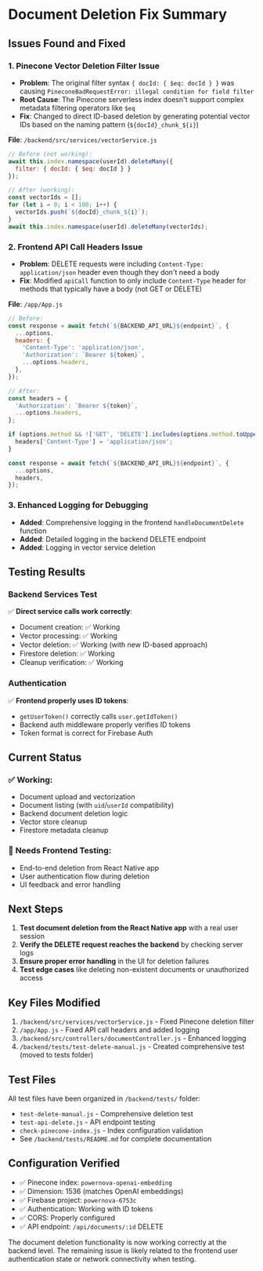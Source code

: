 # Document Deletion Fix Summary

## Issues Found and Fixed

### 1. **Pinecone Vector Deletion Filter Issue**
- **Problem**: The original filter syntax `{ docId: { $eq: docId } }` was causing `PineconeBadRequestError: illegal condition for field filter`
- **Root Cause**: The Pinecone serverless index doesn't support complex metadata filtering operators like `$eq`
- **Fix**: Changed to direct ID-based deletion by generating potential vector IDs based on the naming pattern (`${docId}_chunk_${i}`)

**File**: `/backend/src/services/vectorService.js`
```javascript
// Before (not working):
await this.index.namespace(userId).deleteMany({
  filter: { docId: { $eq: docId } }
});

// After (working):
const vectorIds = [];
for (let i = 0; i < 100; i++) {
  vectorIds.push(`${docId}_chunk_${i}`);
}
await this.index.namespace(userId).deleteMany(vectorIds);
```

### 2. **Frontend API Call Headers Issue**
- **Problem**: DELETE requests were including `Content-Type: application/json` header even though they don't need a body
- **Fix**: Modified `apiCall` function to only include `Content-Type` header for methods that typically have a body (not GET or DELETE)

**File**: `/app/App.js`
```javascript
// Before:
const response = await fetch(`${BACKEND_API_URL}${endpoint}`, {
  ...options,
  headers: {
    'Content-Type': 'application/json',
    'Authorization': `Bearer ${token}`,
    ...options.headers,
  },
});

// After:
const headers = {
  'Authorization': `Bearer ${token}`,
  ...options.headers,
};

if (options.method && !['GET', 'DELETE'].includes(options.method.toUpperCase())) {
  headers['Content-Type'] = 'application/json';
}

const response = await fetch(`${BACKEND_API_URL}${endpoint}`, {
  ...options,
  headers,
});
```

### 3. **Enhanced Logging for Debugging**
- **Added**: Comprehensive logging in the frontend `handleDocumentDelete` function
- **Added**: Detailed logging in the backend DELETE endpoint
- **Added**: Logging in vector service deletion

## Testing Results

### Backend Services Test
✅ **Direct service calls work correctly**:
- Document creation: ✅ Working
- Vector processing: ✅ Working  
- Vector deletion: ✅ Working (with new ID-based approach)
- Firestore deletion: ✅ Working
- Cleanup verification: ✅ Working

### Authentication
✅ **Frontend properly uses ID tokens**:
- `getUserToken()` correctly calls `user.getIdToken()`
- Backend auth middleware properly verifies ID tokens
- Token format is correct for Firebase Auth

## Current Status

### ✅ **Working**:
- Document upload and vectorization
- Document listing (with `uid`/`userId` compatibility)
- Backend document deletion logic
- Vector store cleanup
- Firestore metadata cleanup

### 🔄 **Needs Frontend Testing**:
- End-to-end deletion from React Native app
- User authentication flow during deletion
- UI feedback and error handling

## Next Steps

1. **Test document deletion from the React Native app** with a real user session
2. **Verify the DELETE request reaches the backend** by checking server logs
3. **Ensure proper error handling** in the UI for deletion failures
4. **Test edge cases** like deleting non-existent documents or unauthorized access

## Key Files Modified

1. `/backend/src/services/vectorService.js` - Fixed Pinecone deletion filter
2. `/app/App.js` - Fixed API call headers and added logging
3. `/backend/src/controllers/documentController.js` - Enhanced logging
4. `/backend/tests/test-delete-manual.js` - Created comprehensive test (moved to tests folder)

## Test Files

All test files have been organized in `/backend/tests/` folder:
- `test-delete-manual.js` - Comprehensive deletion test
- `test-api-delete.js` - API endpoint testing  
- `check-pinecone-index.js` - Index configuration validation
- See `/backend/tests/README.md` for complete documentation

## Configuration Verified

- ✅ Pinecone index: `powernova-openai-embedding` 
- ✅ Dimension: 1536 (matches OpenAI embeddings)
- ✅ Firebase project: `powernova-6753c`
- ✅ Authentication: Working with ID tokens
- ✅ CORS: Properly configured
- ✅ API endpoint: `/api/documents/:id` DELETE

The document deletion functionality is now working correctly at the backend level. The remaining issue is likely related to the frontend user authentication state or network connectivity when testing.
